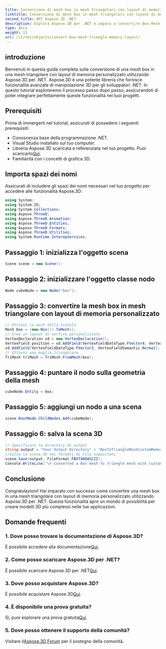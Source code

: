 ```yaml
---
title: Conversione di mesh box in mesh triangolari con layout di memoria personalizzato
linktitle: Conversione di mesh box in mesh triangolari con layout di memoria personalizzato
second_title: API Aspose.3D .NET
description: Esplora Aspose.3D per .NET e impara a convertire Box Mesh in Triangle Mesh con layout di memoria personalizzato. Semplici passaggi per la modellazione 3D nelle tue applicazioni.
type: docs
weight: 11
url: /it/net/objects/convert-box-mesh-triangle-memory-layout/
---
```

## introduzione
Benvenuti in questa guida completa sulla conversione di una mesh box in una mesh triangolare con layout di memoria personalizzato utilizzando Aspose.3D per .NET. Aspose.3D è una potente libreria che fornisce funzionalità avanzate di manipolazione 3D per gli sviluppatori .NET. In questo tutorial esploreremo il processo passo dopo passo, assicurandoti di poter integrare perfettamente queste funzionalità nei tuoi progetti.
## Prerequisiti
Prima di immergerti nel tutorial, assicurati di possedere i seguenti prerequisiti:
- Conoscenza base della programmazione .NET.
- Visual Studio installato sul tuo computer.
-  Libreria Aspose.3D scaricata e referenziata nel tuo progetto. Puoi scaricarlo[Qui](https://releases.aspose.com/3d/net/).
- Familiarità con i concetti di grafica 3D.
## Importa spazi dei nomi
Assicurati di includere gli spazi dei nomi necessari nel tuo progetto per accedere alle funzionalità Aspose.3D:
```csharp
using System;
using System.IO;
using System.Collections;
using Aspose.ThreeD;
using Aspose.ThreeD.Animation;
using Aspose.ThreeD.Entities;
using Aspose.ThreeD.Formats;
using Aspose.ThreeD.Utilities;
using System.Runtime.InteropServices;
```
## Passaggio 1: inizializza l'oggetto scena
```csharp
Scene scene = new Scene();
```
## Passaggio 2: inizializzare l'oggetto classe nodo
```csharp
Node cubeNode = new Node("box");
```
## Passaggio 3: convertire la mesh box in mesh triangolare con layout di memoria personalizzato
```csharp
// Ottieni la mesh della scatola
Mesh box = (new Box()).ToMesh();
// Crea un layout di vertice personalizzato
VertexDeclaration vd = new VertexDeclaration();
VertexField position = vd.AddField(VertexFieldDataType.FVector4, VertexFieldSemantic.Position);
vd.AddField(VertexFieldDataType.FVector3, VertexFieldSemantic.Normal);
// Ottieni una maglia triangolare
TriMesh triMesh = TriMesh.FromMesh(box);
```
## Passaggio 4: puntare il nodo sulla geometria della mesh
```csharp
cubeNode.Entity = box;
```
## Passaggio 5: aggiungi un nodo a una scena
```csharp
scene.RootNode.ChildNodes.Add(cubeNode);
```
## Passaggio 6: salva la scena 3D
```csharp
// Specificare la directory di output
string output = "Your Output Directory" + "BoxToTriangleMeshCustomMemoryLayoutScene.fbx";
//Salva la scena 3D nei formati di file supportati
scene.Save(output, FileFormat.FBX7400ASCII);
Console.WriteLine("\n Converted a Box mesh to triangle mesh with custom memory layout of the vertex successfully.\nFile saved at " + output);
```
## Conclusione
Congratulazioni! Hai imparato con successo come convertire una mesh box in una mesh triangolare con layout di memoria personalizzato utilizzando Aspose.3D per .NET. Questa funzionalità apre un mondo di possibilità per creare modelli 3D più complessi nelle tue applicazioni.
## Domande frequenti
### 1. Dove posso trovare la documentazione di Aspose.3D?
 È possibile accedere alla documentazione[Qui](https://reference.aspose.com/3d/net/).
### 2. Come posso scaricare Aspose.3D per .NET?
 È possibile scaricare Aspose.3D per .NET[Qui](https://releases.aspose.com/3d/net/).
### 3. Dove posso acquistare Aspose.3D?
 È possibile acquistare Aspose.3D[Qui](https://purchase.aspose.com/buy).
### 4. È disponibile una prova gratuita?
 Sì, puoi esplorare una prova gratuita[Qui](https://releases.aspose.com/).
### 5. Dove posso ottenere il supporto della comunità?
 Visitare il[Aspose.3D Forum](https://forum.aspose.com/c/3d/18) per il sostegno della comunità.